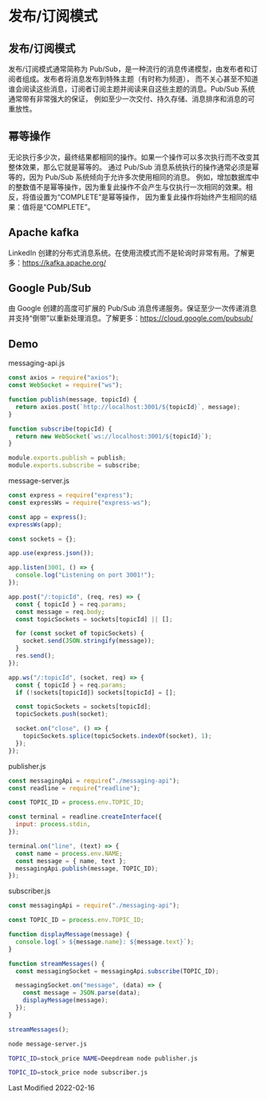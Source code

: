 # 发布/订阅模式

## 发布/订阅模式

发布/订阅模式通常简称为 Pub/Sub，是一种流行的消息传递模型，由发布者和订阅者组成。发布者将消息发布到特殊主题（有时称为频道），
而不关心甚至不知道谁会阅读这些消息，订阅者订阅主题并阅读来自这些主题的消息。Pub/Sub 系统通常带有非常强大的保证，
例如至少一次交付、持久存储、消息排序和消息的可重放性。

## 幂等操作

无论执行多少次，最终结果都相同的操作。如果一个操作可以多次执行而不改变其整体效果，那么它就是幂等的。
通过 Pub/Sub 消息系统执行的操作通常必须是幂等的，因为 Pub/Sub 系统倾向于允许多次使用相同的消息。
例如，增加数据库中的整数值不是幂等操作，因为重复此操作不会产生与仅执行一次相同的效果。相反，将值设置为“COMPLETE”是幂等操作，
因为重复此操作将始终产生相同的结果：值将是“COMPLETE”。

## Apache kafka

LinkedIn 创建的分布式消息系统。在使用流模式而不是轮询时非常有用。了解更多：https://kafka.apache.org/

## Google Pub/Sub

由 Google 创建的高度可扩展的 Pub/Sub 消息传递服务。保证至少一次传递消息并支持“倒带”以重新处理消息。了解更多：https://cloud.google.com/pubsub/

## Demo

messaging-api.js

```js
const axios = require("axios");
const WebSocket = require("ws");

function publish(message, topicId) {
  return axios.post(`http://localhost:3001/${topicId}`, message);
}

function subscribe(topicId) {
  return new WebSocket(`ws://localhost:3001/${topicId}`);
}

module.exports.publish = publish;
module.exports.subscribe = subscribe;
```

message-server.js

```js
const express = require("express");
const expressWs = require("express-ws");

const app = express();
expressWs(app);

const sockets = {};

app.use(express.json());

app.listen(3001, () => {
  console.log("Listening on port 3001!");
});

app.post("/:topicId", (req, res) => {
  const { topicId } = req.params;
  const message = req.body;
  const topicSockets = sockets[topicId] || [];

  for (const socket of topicSockets) {
    socket.send(JSON.stringify(message));
  }
  res.send();
});

app.ws("/:topicId", (socket, req) => {
  const { topicId } = req.params;
  if (!sockets[topicId]) sockets[topicId] = [];

  const topicSockets = sockets[topicId];
  topicSockets.push(socket);

  socket.on("close", () => {
    topicSockets.splice(topicSockets.indexOf(socket), 1);
  });
});
```

publisher.js

```js
const messagingApi = require("./messaging-api");
const readline = require("readline");

const TOPIC_ID = process.env.TOPIC_ID;

const terminal = readline.createInterface({
  input: process.stdin,
});

terminal.on("line", (text) => {
  const name = process.env.NAME;
  const message = { name, text };
  messagingApi.publish(message, TOPIC_ID);
});
```

subscriber.js

```js
const messagingApi = require("./messaging-api");

const TOPIC_ID = process.env.TOPIC_ID;

function displayMessage(message) {
  console.log(`> ${message.name}: ${message.text}`);
}

function streamMessages() {
  const messagingSocket = messagingApi.subscribe(TOPIC_ID);

  messagingSocket.on("message", (data) => {
    const message = JSON.parse(data);
    displayMessage(message);
  });
}

streamMessages();
```

```bash
node message-server.js
```

```bash
TOPIC_ID=stock_price NAME=Deepdream node publisher.js
```

```bash
TOPIC_ID=stock_price node subscriber.js
```

Last Modified 2022-02-16
